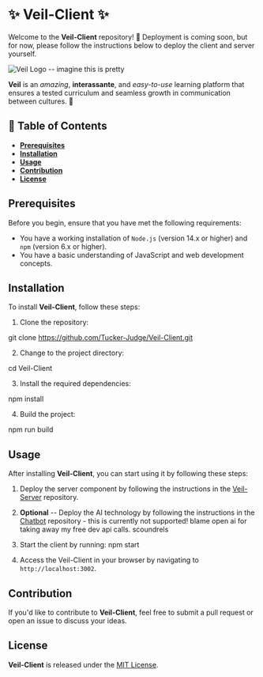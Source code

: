 # :sparkles: Veil-Client :sparkles:

Welcome to the **Veil-Client** repository! :tada: Deployment is coming soon, but for now, please follow the instructions below to deploy the client and server yourself.

![Veil Logo](https://path/to/veil-logo.png) -- imagine this is pretty

**Veil** is an *amazing*, **interassante**, and *easy-to-use* learning platform that ensures a tested curriculum and seamless growth in communication between cultures. :rocket:

## :bookmark_tabs: Table of Contents

- [**Prerequisites**](#prerequisites)
- [**Installation**](#installation)
- [**Usage**](#usage)
- [**Contribution**](#contribution)
- [**License**](#license)

## Prerequisites

Before you begin, ensure that you have met the following requirements:

- You have a working installation of `Node.js` (version 14.x or higher) and `npm` (version 6.x or higher).
- You have a basic understanding of JavaScript and web development concepts.

## Installation

To install **Veil-Client**, follow these steps:

1. Clone the repository:

git clone https://github.com/Tucker-Judge/Veil-Client.git

2. Change to the project directory:

cd Veil-Client

3. Install the required dependencies:

npm install

4. Build the project:

npm run build

## Usage

After installing **Veil-Client**, you can start using it by following these steps:

1. Deploy the server component by following the instructions in the [Veil-Server](https://github.com/Tucker-Judge/Veil) repository.

2. **Optional** -- Deploy the AI technology by following the instructions in the [Chatbot](https://github.com/Tucker-Judge/Chatbot) repository - this is currently not supported! blame open ai for taking away my free dev api calls. scoundrels
3. Start the client by running:
 npm start
4. Access the Veil-Client in your browser by navigating to `http://localhost:3002`.

## Contribution

If you'd like to contribute to **Veil-Client**, feel free to submit a pull request or open an issue to discuss your ideas.

## License

**Veil-Client** is released under the [MIT License](https://opensource.org/licenses/MIT).
